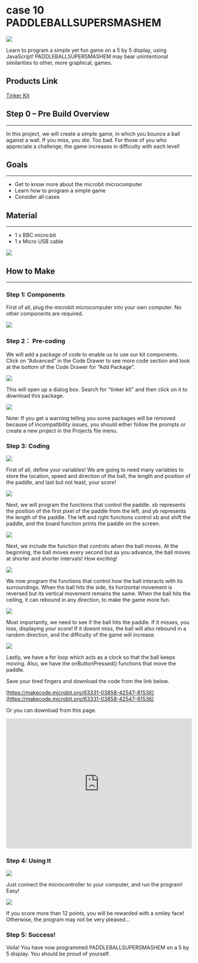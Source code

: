 #  case 10 PADDLEBALLSUPERSMASHEM 

![](./images/ngNx9A3.jpg)  

Learn to program a simple yet fun game on a 5 by 5 display, using JavaScript! PADDLEBALLSUPERSMASHEM may bear unintentional similarities to other, more graphical, games.  


## Products Link

[Tinker Kit](https://www.elecfreaks.com/micro-bit-tinker-kit.html)

## Step 0 – Pre Build Overview      
---  

In this project, we will create a simple game, in which you bounce a ball against a wall. If you miss, you die. Too bad. For those of you who appreciate a challenge, the game increases in difficulty with each level!  


## Goals      
---  

- Get to know more about the microbit microcomputer  
- Learn how to program a simple game  
- Consider all cases  


## Material     
---   

- 1 x BBC micro:bit
- 1 x Micro USB cable  

![](./images/Im2BXNd.jpg)  


## How to Make    
---    

### Step 1: Components     

First of all, plug the microbit microcomputer into your own computer. No other components are required.  

![](./images/fqrpqTW.jpg)  


### Step 2： Pre-coding    

We will add a package of code to enable us to use our kit components. Click on “Advanced” in the Code Drawer to see more code section and look at the bottom of the Code Drawer for “Add Package”.    

![](./images/I2L5019.jpg)      

This will open up a dialog box. Search for "tinker kit" and then click on it to download this package.    

![](./images/8a7kDKF.png)     

Note: If you get a warning telling you some packages will be removed because of incompatibility issues, you should either follow the prompts or create a new project in the Projects file menu.     


### Step 3: Coding      

![](./images/SfkOKmO.png)    

First of all, define your variables! We are going to need many variables to store the location, speed and direction of the ball, the length and position of the paddle, and last but not least, your score!    

![](./images/oYBRGY9.png)   

Next, we will program the functions that control the paddle. xb represents the position of the first pixel of the paddle from the left, and yb represents the length of the paddle. The left and right functions control xb and shift the paddle, and the board function prints the paddle on the screen.  

![](./images/lQ0drJR.png)  

Next, we include the function that controls when the ball moves. At the beginning, the ball moves every second but as you advance, the ball moves at shorter and shorter intervals! How exciting!   

![](./images/c6jUmNb.png)  

We now program the functions that control how the ball interacts with its surroundings. When the ball hits the side, its horizontal movement is reversed but its vertical movement remains the same. When the ball hits the ceiling, it can rebound in any direction, to make the game more fun.   

![](./images/MrcNyKJ.png)  

Most importantly, we need to see if the ball hits the paddle. If it misses, you lose, displaying your score! If it doesnt miss, the ball will also rebound in a random direction, and the difficulty of the game will increase.  

![](./images/WIXWKV0.png)  

Lastly, we have a for loop which acts as a clock so that the ball keeps moving. Also, we have the onButtonPressed() functions that move the paddle.  

Save your tired fingers and download the code from the link below.   

[https://makecode.microbit.org/63331-03858-42547-81536](https://makecode.microbit.org/63331-03858-42547-81536)   

Or you can download from this page.   

<div style="position:relative;height:0;padding-bottom:70%;overflow:hidden;"><iframe style="position:absolute;top:0;left:0;width:100%;height:100%;" src="https://makecode.microbit.org/#pub:63331-03858-42547-81536" frameborder="0" sandbox="allow-popups allow-forms allow-scripts allow-same-origin"></iframe></div>  


### Step 4: Using It    

![](./images/yARLugY.jpg)   

Just connect the microcontroller to your computer, and run the program! Easy!  

![](./images/cV3q2Ar.jpg)  

If you score more than 12 points, you will be rewarded with a smiley face! Otherwise, the program may not be very pleased…   

### Step 5: Success!     

Voila! You have now programmed PADDLEBALLSUPERSMASHEM on a 5 by 5 display. You should be proud of yourself.     
